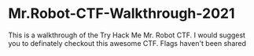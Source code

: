 # Mr.Robot-CTF-Walkthrough-2021
 This is a walkthrough of the Try Hack Me Mr. Robot CTF. I would suggest you to definately checkout this awesome CTF. Flags haven't been shared
